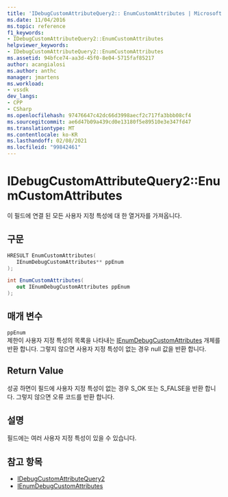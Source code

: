 ```yaml
---
title: 'IDebugCustomAttributeQuery2:: EnumCustomAttributes | Microsoft Docs'
ms.date: 11/04/2016
ms.topic: reference
f1_keywords:
- IDebugCustomAttributeQuery2::EnumCustomAttributes
helpviewer_keywords:
- IDebugCustomAttributeQuery2::EnumCustomAttributes
ms.assetid: 94bfce74-aa3d-45f0-8e04-5715faf85217
author: acangialosi
ms.author: anthc
manager: jmartens
ms.workload:
- vssdk
dev_langs:
- CPP
- CSharp
ms.openlocfilehash: 97476647c42dc66d3998aecf2c717fa3bbb08cf4
ms.sourcegitcommit: ae6d47b09a439cd0e13180f5e89510e3e347fd47
ms.translationtype: MT
ms.contentlocale: ko-KR
ms.lasthandoff: 02/08/2021
ms.locfileid: "99842461"
---
```

# <a name="idebugcustomattributequery2enumcustomattributes"></a>IDebugCustomAttributeQuery2::EnumCustomAttributes
이 필드에 연결 된 모든 사용자 지정 특성에 대 한 열거자를 가져옵니다.

## <a name="syntax"></a>구문

```cpp
HRESULT EnumCustomAttributes( 
   IEnumDebugCustomAttributes** ppEnum
);
```

```csharp
int EnumCustomAttributes(
   out IEnumDebugCustomAttributes ppEnum
);
```

## <a name="parameters"></a>매개 변수
`ppEnum`\
제한이 사용자 지정 특성의 목록을 나타내는 [IEnumDebugCustomAttributes](../../../extensibility/debugger/reference/ienumdebugcustomattributes.md) 개체를 반환 합니다. 그렇지 않으면 사용자 지정 특성이 없는 경우 null 값을 반환 합니다.

## <a name="return-value"></a>Return Value
 성공 하면이 필드에 사용자 지정 특성이 없는 경우 S_OK 또는 S_FALSE을 반환 합니다. 그렇지 않으면 오류 코드를 반환 합니다.

## <a name="remarks"></a>설명
 필드에는 여러 사용자 지정 특성이 있을 수 있습니다.

## <a name="see-also"></a>참고 항목
- [IDebugCustomAttributeQuery2](../../../extensibility/debugger/reference/idebugcustomattributequery2.md)
- [IEnumDebugCustomAttributes](../../../extensibility/debugger/reference/ienumdebugcustomattributes.md)
